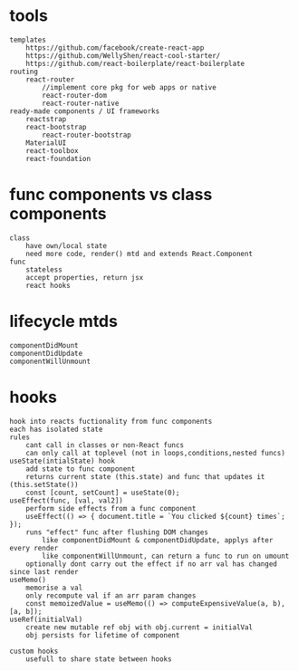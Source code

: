 # tools
    templates
        https://github.com/facebook/create-react-app
        https://github.com/WellyShen/react-cool-starter/
        https://github.com/react-boilerplate/react-boilerplate
    routing
        react-router
            //implement core pkg for web apps or native
            react-router-dom
            react-router-native
    ready-made components / UI frameworks
        reactstrap
        react-bootstrap
            react-router-bootstrap
        MaterialUI
        react-toolbox
        react-foundation

# func components vs class components
    class
        have own/local state
        need more code, render() mtd and extends React.Component
    func
        stateless
        accept properties, return jsx
        react hooks
# lifecycle mtds
    componentDidMount
    componentDidUpdate
    componentWillUnmount

# hooks
    hook into reacts fuctionality from func components
    each has isolated state
    rules
        cant call in classes or non-React funcs
        can only call at toplevel (not in loops,conditions,nested funcs)
    useState(intialState) hook
        add state to func component
        returns current state (this.state) and func that updates it (this.setState())
        const [count, setCount] = useState(0); 
    useEffect(func, [val, val2])
        perform side effects from a func component
        useEffect(() => { document.title = `You clicked ${count} times`; });
        runs "effect" func after flushing DOM changes
            like componentDidMount & componentDidUpdate, applys after every render
            like componentWillUnmount, can return a func to run on umount
        optionally dont carry out the effect if no arr val has changed since last render
    useMemo()
        memorise a val
        only recompute val if an arr param changes
        const memoizedValue = useMemo(() => computeExpensiveValue(a, b), [a, b]);
    useRef(initialVal)
        create new mutable ref obj with obj.current = initialVal
        obj persists for lifetime of component

    custom hooks
        usefull to share state between hooks
